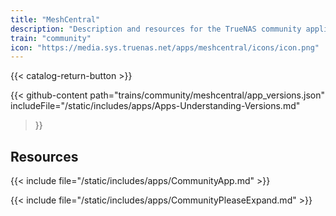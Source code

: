 ```yaml
---
title: "MeshCentral"
description: "Description and resources for the TrueNAS community application called MeshCentral."
train: "community"
icon: "https://media.sys.truenas.net/apps/meshcentral/icons/icon.png"
---
```


{{< catalog-return-button >}}

{{< github-content 
    path="trains/community/meshcentral/app_versions.json"
    includeFile="/static/includes/apps/Apps-Understanding-Versions.md"
>}}

## Resources

{{< include file="/static/includes/apps/CommunityApp.md" >}}

{{< include file="/static/includes/apps/CommunityPleaseExpand.md" >}}

